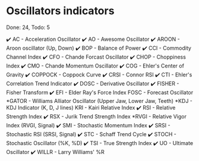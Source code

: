 # Oscillators indicators
Done: 24, Todo: 5

✔️ AC - Acceleration Oscillator
✔️ AO - Awesome Oscillator
✔️ AROON - Aroon oscillator (Up, Down)
✔️ BOP - Balance of Power
✔️ CCI - Commodity Channel Index
✔️ CFO - Chande Forcast Oscillator
✔️ CHOP - Choppiness Index
✔️ CMO - Chande Momentum Oscillator
✔️ COG - Ehler's Center of Gravity
✔️ COPPOCK - Coppock Curve
✔️ CRSI - Connor RSI
✔️ CTI - Ehler's Correlation Trend Indicator
✔️ DOSC - Derivative Oscillator
✔️ FISHER - Fisher Transform
✔️ EFI - Elder Ray's Force Index
FOSC - Forecast Oscillator
*GATOR - Williams Alliator Oscillator (Upper Jaw, Lower Jaw, Teeth)
*KDJ - KDJ Indicator (K, D, J lines)
KRI - Kairi Relative Index
✔️ RSI - Relative Strength Index
✔️ RSX - Jurik Trend Strength Index
*RVGI - Relative Vigor Index (RVGI, Signal)
✔️ SMI - Stochastic Momentum Index
✔️ SRSI - Stochastic RSI (SRSI, Signal)
✔️ STC - Schaff Trend Cycle
✔️ STOCH - Stochastic Oscillator (%K, %D)
✔️ TSI - True Strength Index
✔️ UO - Ultimate Oscillator
✔️ WILLR - Larry Williams' %R
